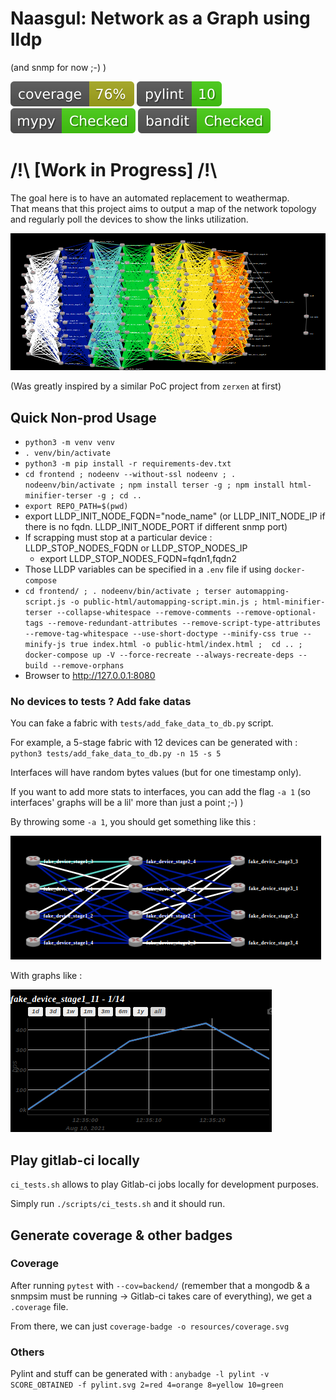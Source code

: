 # Naasgul: Network as a Graph using lldp
(and snmp for now ;-) )

![coverage](https://github.com/jpmondet/Naasgul/raw/master/resources/coverage.svg) 
![pylint](https://github.com/jpmondet/Naasgul/raw/master/resources/pylint.svg)
![mypy](https://github.com/jpmondet/Naasgul/raw/master/resources/mypy.svg)
![bandit](https://github.com/jpmondet/Naasgul/raw/master/resources/bandit.svg)

# /!\ [Work in Progress] /!\

The goal here is to have an automated replacement to weathermap.  
That means that this project aims to output a map of the network topology and regularly poll the devices to show the links utilization.

![Sample fabric with used links](https://github.com/jpmondet/Naasgul/raw/master/resources/sample_fabric_with_used_links.png)

(Was greatly inspired by a similar PoC project from `zerxen` at first)

## Quick Non-prod Usage

- `python3 -m venv venv`
- `. venv/bin/activate`
- `python3 -m pip install -r requirements-dev.txt`
- `cd frontend ; nodeenv --without-ssl nodeenv ; . nodeenv/bin/activate ; npm install terser -g ; npm install html-minifier-terser -g ; cd ..`
- `export REPO_PATH=$(pwd)`
- export LLDP_INIT_NODE_FQDN="node_name" (or LLDP_INIT_NODE_IP if there is no fqdn. LLDP_INIT_NODE_PORT if different snmp port)
- If scrapping must stop at a particular device : LLDP_STOP_NODES_FQDN or LLDP_STOP_NODES_IP
  - export LLDP_STOP_NODES_FQDN=fqdn1,fqdn2
- Those LLDP variables can be specified in a `.env` file if using `docker-compose`
- `cd frontend/ ; . nodeenv/bin/activate ; terser automapping-script.js -o public-html/automapping-script.min.js ; html-minifier-terser --collapse-whitespace --remove-comments --remove-optional-tags --remove-redundant-attributes --remove-script-type-attributes --remove-tag-whitespace --use-short-doctype --minify-css true --minify-js true index.html -o public-html/index.html ;  cd .. ; docker-compose up -V --force-recreate --always-recreate-deps --build --remove-orphans`
- Browser to http://127.0.0.1:8080

### No devices to tests ? Add fake datas

You can fake a fabric with `tests/add_fake_data_to_db.py` script.

For example, a 5-stage fabric with 12 devices can be generated with : `python3 tests/add_fake_data_to_db.py -n 15 -s 5`

Interfaces will have random bytes values (but for one timestamp only).

If you want to add more stats to interfaces, you can add the flag `-a 1` (so interfaces' graphs will be a lil' more than just a point ;-) )

By throwing some `-a 1`, you should get something like this :

![Sample 5-stage fabric](https://github.com/jpmondet/Naasgul/raw/master/resources/sample_5_stages_fabric.png)

With graphs like :

![Sample iface graph](https://github.com/jpmondet/Naasgul/raw/master/resources/sample_iface_graph.png)

## Play gitlab-ci locally

`ci_tests.sh` allows to play Gitlab-ci jobs locally for development purposes.

Simply run `./scripts/ci_tests.sh` and it should run.

## Generate coverage & other badges

### Coverage
After running `pytest` with `--cov=backend/` (remember that a mongodb & a snmpsim must be running -> Gitlab-ci takes care of everything), we get a `.coverage` file.

From there, we can just `coverage-badge -o resources/coverage.svg`

### Others

Pylint and stuff can be generated with : `anybadge -l pylint -v SCORE_OBTAINED -f pylint.svg 2=red 4=orange 8=yellow 10=green`
